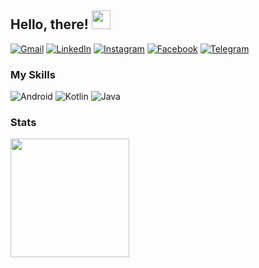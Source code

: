 ## Hello, there! <img src="https://raw.githubusercontent.com/iampavangandhi/iampavangandhi/master/gifs/Hi.gif" width="30px" height="30px">

[![Gmail](https://img.shields.io/badge/Gmail-D14836?style=for-the-badge&logo=gmail&logoColor=white)](mailto:luthfidaffa2202@gmail.com)
[![LinkedIn](https://img.shields.io/badge/linkedin-%230077B5.svg?&style=for-the-badge&logo=linkedin&logoColor=white)](https://www.linkedin.com/in/luthfi-daffa-prabowo/)
[![Instagram](https://img.shields.io/badge/Instagram-E4405F?style=for-the-badge&logo=instagram&logoColor=white)](https://www.instagram.com/dapoi_)
[![Facebook](https://img.shields.io/badge/Facebook-1877F2?style=for-the-badge&logo=facebook&logoColor=white)](https://www.facebook.com/luthfi.d.prabowo)
[![Telegram](https://img.shields.io/badge/Telegram-2CA5E0?style=for-the-badge&logo=telegram&logoColor=white)](https://t.me/dapoii)

### My Skills
![Android](https://img.shields.io/badge/Android-3DDC84?style=for-the-badge&logo=android&logoColor=white)
![Kotlin](https://img.shields.io/badge/Kotlin-0095D5?&style=for-the-badge&logo=kotlin&logoColor=white)
![Java](https://img.shields.io/badge/Java-ED8B00?style=for-the-badge&logo=java&logoColor=white)

### Stats
<p align="left">
<a href="https://github.com/dapoi">
  <img height="190em" src="https://github-readme-stats-eight-theta.vercel.app/api/?username=dapoi&count_private=true&include_all_commits=true&show_icons=true&theme=radical"/>
</a>
</p>

